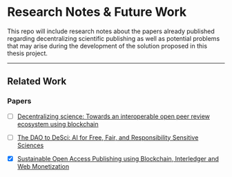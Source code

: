 # Research Notes & Future Work

This repo will include research notes about the papers already published regarding decentralizing scientific publishing as well as potential
problems that may arise during the development of the solution proposed in this thesis project.

---

## Related Work

### Papers

- [ ] [Decentralizing science: Towards an interoperable open peer review ecosystem using blockchain](https://www.sciencedirect.com/science/article/pii/S0306457321002089)
- [ ] [The DAO to DeSci: AI for Free, Fair, and Responsibility Sensitive Sciences](https://ieeexplore.ieee.org/abstract/document/9779591)
- [x] [Sustainable Open Access Publishing using Blockchain, Interledger and Web Monetization](https://eprints.ucm.es/id/eprint/68367/1/P%C3%89REZ%20TIRADOR%2088237_ELENA_PEREZ_TIRADOR_Elena_Perez_Tirador_-_Sustainable_Open_Access_Publishing_using_Blockchain__Interledger_and_Web_Monetization_1006096_1428126207.pdf)

